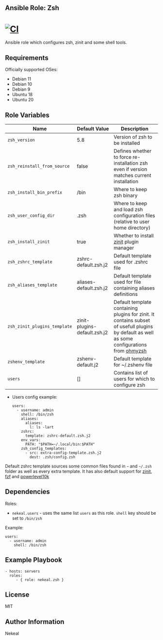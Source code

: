 Ansible Role: Zsh
---
 [![CI](https://github.com/nekeal/ansible-role-zsh/actions/workflows/ci.yml/badge.svg?event=push)](https://github.com/nekeal/ansible-role-zsh/actions/workflows/ci.yml)
=========

Ansible role which configures zsh, zinit and some shell tools.

Requirements
------------

Officially supported OSes:

* Debian 11
* Debian 10
* Debian 9
* Ubuntu 18
* Ubuntu 20

Role Variables
--------------

| Name           | Default Value | Description                        |
| -------------- | ------------- | -----------------------------------|
| `zsh_version` | 5.8 | Version of zsh to be installed |
| `zsh_reinstall_from_source` | false | Defines whether to force re-installation zsh even if version matches current installation |
| `zsh_install_bin_prefix` | /bin | Where to keep zsh binary |
| `zsh_user_config_dir` | .zsh | Where to keep and load zsh configuration files (relative to user home directory) |
| `zsh_install_zinit` | true | Whether to install [zinit](https://github.com/zdharma/zinit) plugin manager |
| `zsh_zshrc_template` | zshrc-default.zsh.j2 | Default template used for .zshrc file |
| `zsh_aliases_template` | aliases-default.zsh.j2 | Default template used for file containing aliases definitions |
| `zsh_zinit_plugins_template` | zinit-plugins-default.zsh.j2 | Default template containing plugins for zinit. It contains subset of usefull plugins by default as well as some configurations from [ohmyzsh](https://github.com/ohmyzsh/ohmyzsh/) |
| `zshenv_template` | zshenv-default.j2 | Default template for ~/.zshenv file |
| `users` | [] | Contains list of users for which to configure zsh |

* Users config example:

      users:
        - username: admin
          shell: /bin/zsh
          aliases:
            aliases:
              l: ls -lart
          zshrc:
            template: zshrc-default.zsh.j2
          env_vars:
            PATH: "$PATH=~/.local/bin:$PATH"
          zsh_config_templates:
            - src: extra-config-template.zsh.j2
              dest: .zsh/config.zsh

Default zshrc template sources some common files found in `~` and  `~/.zsh` folder as well as every extra template. It has also default
support for [zinit](https://github.com/zdharma/zinit), [fzf](https://github.com/junegunn/fzf) and [powerlevel10k](https://github.com/romkatv/powerlevel10k)

Dependencies
------------

Roles:
* `nekeal.users` - uses the same list `users` as this role.
`shell` key should be set to `/bin/zsh`

Example:

    users:
      - username: admin
        shell: /bin/zsh

Example Playbook
----------------

    - hosts: servers
      roles:
         - { role: nekeal.zsh }

License
-------

MIT

Author Information
------------------

Nekeal
